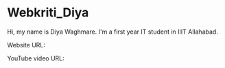 # Webkriti_Diya

Hi, my name is Diya Waghmare. I'm a first year IT student in IIIT Allahabad. 

Website URL:

YouTube video URL:
